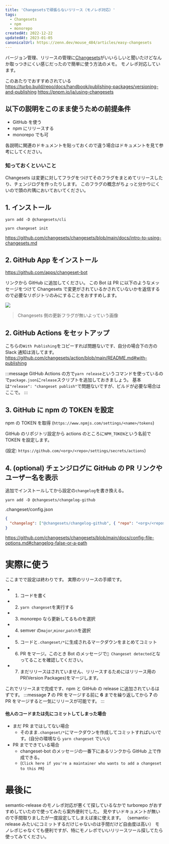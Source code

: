 ```yaml
---
title: 'Changesetsで頑張らないリリース（モノレポ対応）'
tags:
  - Changesets
  - npm
  - monorepo
createdAt: 2022-12-22
updatedAt: 2023-01-05
canonicalUrl: https://zenn.dev/mouse_484/articles/easy-changesets
---
```


バージョン管理、リリースの管理に[Changesets](https://github.com/changesets/changesets)がいいらしいと聞いたけどなんか取っつきにくい感じだったので簡単に使う方法のメモ。
モノレポ対応しています。

このあたりでおすすめされている
https://turbo.build/repo/docs/handbook/publishing-packages/versioning-and-publishing
https://pnpm.io/ja/using-changesets

## 以下の説明をこのまま使うための前提条件

- GitHub を使う
- npm にリリースする
- monorepo でも可

各説明に関連のドキュメントを貼っておくので違う場合はドキュメントを見て参考にしてください。

### 知っておくといいこと

Changesets は変更に対してフラグをつけてそのフラグをまとめてリリースしたり、チェンジログを作ったりします。
このフラグの概念がちょっと分かりにくいので頭の片隅においておいてください。

## 1. インストール

```
yarn add -D @changesets/cli
```

```
yarn changeset init
```

https://github.com/changesets/changesets/blob/main/docs/intro-to-using-changesets.md

## 2. GitHub App をインストール

https://github.com/apps/changeset-bot

リンクから GitHub に追加してください。
この Bot は PR に以下のようなメッセージをつけて Changesets で変更がされているかされていないかを返信するので必要なリポジトリのみにすることをおすすめします。

![](https://user-images.githubusercontent.com/38714187/209133509-98a1c71d-08c1-49b4-a25b-e2283fb8a180.png)

> Changesets 側の更新フラグが無いよっていう画像

## 2. GitHub Actions をセットアップ

こちらの`With Publishing`をコピーすれば問題ないです、自分の場合下の方の Slack 通知は消してます。
https://github.com/changesets/action/blob/main/README.md#with-publishing

:::message
GitHub Actions の方で`yarn release`というコマンドを使っているので`package.json`に`release`スクリプトを追加しておきましょう。
基本は`"release": "changeset publish"`で問題ないですが、ビルドが必要な場合はここで。
:::

## 3. GitHub に npm の TOKEN を設定

npm の TOKEN を取得 (`https://www.npmjs.com/settings/<name>/tokens`)

GitHub のリポジトリ設定から actions のところに`NPM_TOKEN`という名前で TOKEN を設定します。

(設定: `https://github.com/<org>/<repo>/settings/secrets/actions`)

## 4. (optional) チェンジログに GitHub の PR リンクやユーザー名を表示

追加でインストールしてから設定の`changelog`を書き換える。

```
yarn add -D @changesets/changelog-github
```

.changeset/config.json

```json
{
  "changelog": ["@changesets/changelog-github", { "repo": "<org>/<repo>" }]
}
```

https://github.com/changesets/changesets/blob/main/docs/config-file-options.md#changelog-false-or-a-path

# 実際に使う

ここまでで設定は終わりです。
実際のリリースの手順です。

- 1. コードを書く
- 2. `yarn changeset`を実行する
- 3. monorepo なら更新してるものを選択
- 4. semver の`major`,`minor`,`patch`を選択
- 5. コードと`.changeset/*`に生成されるマークダウンをまとめてコミット
- 6. PR をマージ。このとき Bot のメッセージで`🦋 Changeset detected`となってることを確認してください。
- 7. まだリリースはされていません、リリースするためにはリリース用の PR(Version Packages)をマージします。

これでリリースまで完成です、npm と GitHub の release に追加されているはずです。
:::message
**7** の PR をマージする前に **6** までを繰り返してから **7** の PR をマージすると一気にリリースが可能です。
:::

#### 他人のコードまたは先にコミットしてしまった場合

- まだ PR まではしてない場合
  - そのまま`.changeset/*`にマークダウンを作成してコミットすればいいです。(自分の環境なら `yarn changeset` でいい)
- PR までできている場合
  - changeset-bot のメッセージの一番下にあるリンクから GitHub 上で作成できる。
  - (`Click here if you're a maintainer who wants to add a changeset to this PR`)

# 最後に

semantic-release のモノレポ対応が悪くて探しているなかで turborepo がおすすめしていたので使ってみたら案外便利でした。
見やすいドキュメントが無いので手間取りましたが一度設定してしまえば楽に使えます。
（semantic-release みたいにコミットするだけじゃないのは手間だけど自由度は高い）
モノレポじゃなくても便利ですが、特にモノレポでいいリリースツール探してたら使ってみてください。
